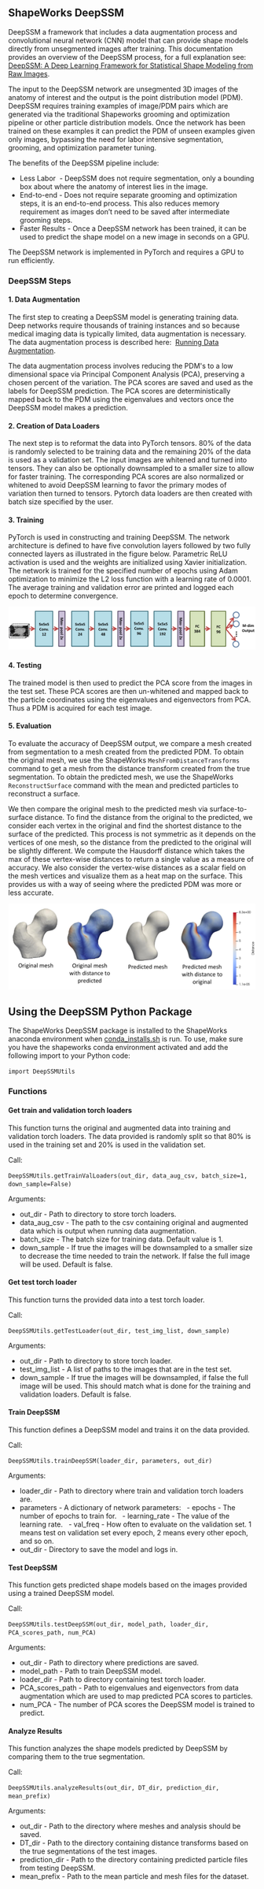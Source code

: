 ## ShapeWorks DeepSSM
DeepSSM a framework that includes a data augmentation process and convolutional neural network (CNN) model that can provide shape models directly from unsegmented images after training. This documentation provides an overview of the DeepSSM process, for a full explanation see: [DeepSSM: A Deep Learning Framework for Statistical
Shape Modeling from Raw Images](https://arxiv.org/abs/1810.00111).

The input to the DeepSSM network are unsegmented 3D images of the anatomy of interest and the output is the point distribution model (PDM). DeepSSM requires training examples of image/PDM pairs which are generated via the traditional Shapeworks grooming and optimization pipeline or other particle distribution models. Once the network has been trained on these examples it can predict the PDM of unseen examples given only images, bypassing the need for labor intensive segmentation, grooming, and optimization parameter tuning. 

The benefits of the DeepSSM pipeline include:
* Less Labor  - DeepSSM does not require segmentation, only a bounding box about where the anatomy of interest lies in the image.  
* End-to-end - Does not require separate grooming and optimization steps, it is an end-to-end process. This also reduces memory requirement as images don’t need to be saved after intermediate grooming steps.
* Faster Results - Once a DeepSSM network has been trained, it can be used to predict the shape model on a new image in seconds on a GPU.

The DeepSSM network is implemented in PyTorch and requires a GPU to run efficiently. 

### DeepSSM Steps 

#### 1. Data Augmentation

The first step to creating a DeepSSM model is generating training data. Deep networks require thousands of training instances and so because medical imaging data is typically limited, data augmentation is necessary. The data augmentation process is described here:  [Running Data Augmentation](data-augmentation.md).

The data augmentation process involves reducing the PDM's to a low dimensional space via Principal Component Analysis (PCA), preserving a chosen percent of the variation. The PCA scores are saved and used as the labels for DeepSSM prediction. The PCA scores are deterministically mapped back to the PDM using the eigenvalues and vectors once the DeepSSM model makes a prediction. 

#### 2. Creation of Data Loaders

The next step is to reformat the data into PyTorch tensors. 80% of the data is randomly selected to be training data and the remaining 20% of the data is used as a validation set. The input images are whitened and turned into tensors. They can also be optionally downsampled to a smaller size to allow for faster training. The corresponding PCA scores are also normalized or whitened to avoid DeepSSM learning to favor the primary modes of variation then turned to tensors. Pytorch data loaders are then created with batch size specified by the user. 

#### 3. Training

PyTorch is used in constructing and training DeepSSM. The network architecture is defined to have five convolution layers followed by two fully connected layers as illustrated in the figure below. Parametric ReLU activation is used and the weights are initialized using Xavier initialization. The network is trained for the specified number of epochs using Adam optimization to minimize the L2 loss function with a learning rate of 0.0001. The average training and validation error are printed and logged each epoch to determine convergence.

![DeepSSM Architecture](../img/deep-learning/Architecture.png)

#### 4. Testing

The trained model is then used to predict the PCA score from the images in the test set. These PCA scores are then un-whitened and mapped back to the particle coordinates using the eigenvalues and eigenvectors from PCA. Thus a PDM is acquired for each test image.

#### 5. Evaluation

To evaluate the accuracy of DeepSSM output, we compare a mesh created from segmentation to a mesh created from the predicted PDM. To obtain the original mesh, we use the ShapeWorks `MeshFromDistanceTransforms` command to get a mesh from the distance transform created from the true segmentation. To obtain the predicted mesh, we use the ShapeWorks `ReconstructSurface` command with the mean and predicted particles to reconstruct a surface.

We then compare the original mesh to the predicted mesh via surface-to-surface distance. To find the distance from the original to the predicted, we consider each vertex in the original and find the shortest distance to the surface of the predicted. This process is not symmetric as it depends on the vertices of one mesh, so the distance from the predicted to the original will be slightly different. We compute the Hausdorff distance which takes the max of these vertex-wise distances to return a single value as a measure of accuracy. We also consider the vertex-wise distances as a scalar field on the mesh vertices and visualize them as a heat map on the surface. This provides us with a way of seeing where the predicted PDM was more or less accurate.

![Mesh Distance](../img/deep-learning/mesh-distance.png)

## Using the DeepSSM Python Package
The ShapeWorks DeepSSM package is installed to the ShapeWorks anaconda environment when [conda_installs.sh](https://github.com/SCIInstitute/ShapeWorks/tree/master/conda_installs.sh) is run. To use, make sure you have the shapeworks conda environment activated and add the following import to your Python code:

`import DeepSSMUtils`

### Functions

#### Get train and validation torch loaders
This function turns the original and augmented data into training and validation torch loaders. The data provided is randomly split so that 80% is used in the training set and 20% is used in the validation set.

Call:

`DeepSSMUtils.getTrainValLoaders(out_dir, data_aug_csv, batch_size=1, down_sample=False)`

Arguments:

* out_dir - Path to directory to store torch loaders.
* data_aug_csv - The path to the csv containing original and augmented data which is output when running data augmentation.
* batch_size - The batch size for training data. Default value is 1.
* down_sample - If true the images will be downsampled to a smaller size to decrease the time needed to train the network. If false the full image will be used. Default is false.

#### Get test torch loader
This function turns the provided data into a test torch loader.

Call:

`DeepSSMUtils.getTestLoader(out_dir, test_img_list, down_sample)`

Arguments:

* out_dir - Path to directory to store torch loader.
* test_img_list - A list of paths to the images that are in the test set.
* down_sample - If true the images will be downsampled, if false the full image will be used. This should match what is done for the training and validation loaders. Default is false.

#### Train DeepSSM
This function defines a DeepSSM model and trains it on the data provided.

Call:

`DeepSSMUtils.trainDeepSSM(loader_dir, parameters, out_dir)`

Arguments:

* loader_dir - Path to directory where train and validation torch loaders are.
* parameters - A dictionary of network parameters:
  - epochs - The number of epochs to train for.
  - learning_rate - The value of the learning rate.
  - val_freq - How often to evaluate on the validation set. 1 means test on validation set every epoch, 2 means every other epoch, and so on.
* out_dir - Directory to save the model and logs in.

#### Test DeepSSM
This function gets predicted shape models based on the images provided using a trained DeepSSM model.

Call:

`DeepSSMUtils.testDeepSSM(out_dir, model_path, loader_dir, PCA_scores_path, num_PCA)`

Arguments:

* out_dir - Path to directory where predictions are saved.
* model_path - Path to train DeepSSM model.
* loader_dir - Path to directory containing test torch loader.
* PCA_scores_path - Path to eigenvalues and eigenvectors from data augmentation which are used to map predicted PCA scores to particles.
* num_PCA - The number of PCA scores the DeepSSM model is trained to predict.

#### Analyze Results
This function analyzes the shape models predicted by DeepSSM by comparing them to the true segmentation. 

Call:

`DeepSSMUtils.analyzeResults(out_dir, DT_dir, prediction_dir, mean_prefix)`

Arguments:

* out_dir - Path to the directory where meshes and analysis should be saved.
* DT_dir - Path to the directory containing distance transforms based on the true segmentations of the test images.
* prediction_dir - Path to the directory containing predicted particle files from testing DeepSSM.
* mean_prefix - Path to the mean particle and mesh files for the dataset.
